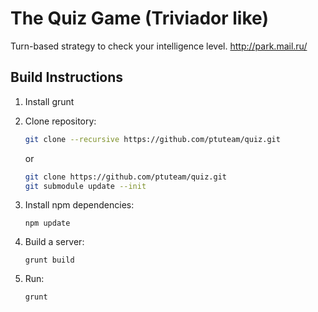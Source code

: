 # The Quiz Game (Triviador like)
Turn-based strategy to check your intelligence level.
 http://park.mail.ru/
 
## Build Instructions

1. Install grunt

2. Clone repository:

   ```bash 
   git clone --recursive https://github.com/ptuteam/quiz.git
   ```
   
   or
   
   ```bash 
   git clone https://github.com/ptuteam/quiz.git
   git submodule update --init
   ```

3. Install npm dependencies:

   ``` npm update ```

4. Build a server:

   ``` grunt build ```
5. Run:

   ``` grunt  ```
